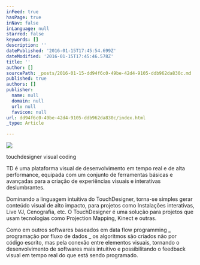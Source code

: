 ```yaml
---
inFeed: true
hasPage: true
inNav: false
inLanguage: null
starred: false
keywords: []
description: ''
datePublished: '2016-01-15T17:45:54.699Z'
dateModified: '2016-01-15T17:45:46.578Z'
title: ''
author: []
sourcePath: _posts/2016-01-15-dd94f6c0-49be-42d4-9105-ddb962da830c.md
published: true
authors: []
publisher:
  name: null
  domain: null
  url: null
  favicon: null
url: dd94f6c0-49be-42d4-9105-ddb962da830c/index.html
_type: Article

---
```

![](https://the-grid-user-content.s3-us-west-2.amazonaws.com/63a61edf-b9fa-4e32-9de0-3e2b87626239.jpg)

touchdesigner visual coding

TD é uma plataforma visual de desenvolvimento em tempo real e de alta performance, equipada com um conjunto de ferramentas básicas e avançadas para a criação de experiências visuais e interativas deslumbrantes. 

Dominando a linguagem intuitiva do TouchDesigner, torna-se simples gerar conteúdo visual de alto impacto, para projetos como Instalações interativas, Live VJ, Cenografia, etc. O TouchDesigner é uma solução para projetos que usam tecnologias como Projection Mapping, Kinect e outras. 

Como em outros softwares baseados em data flow programming \_ programação por fluxo de dados \_ os algoritmos são criados não por código escrito, mas pela conexão entre elementos visuais, tornando o desenvolvimento de softwares mais intuitivo e possibilitando o feedback visual em tempo real do que está sendo programado.